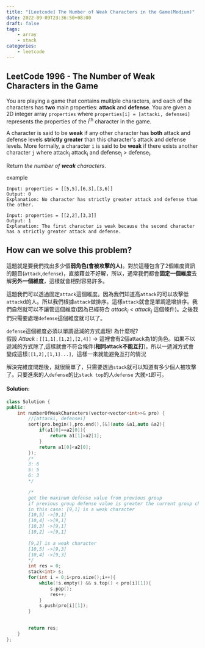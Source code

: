 ```yaml
---
title: "[Leetcode] The Number of Weak Characters in the Game(Medium)"
date: 2022-09-09T23:36:50+08:00
draft: false
tags:
    - array
    - stack
categories:
    - leetcode
---
```



## LeetCode 1996 - The Number of Weak Characters in the Game

You are playing a game that contains multiple characters, and each of the characters has **two** main properties: **attack** and **defense**. You are given a 2D integer array `properties` where `properties[i] = [attacki, defensei]` represents the properties of the i<sup>th</sup> character in the game.

A character is said to be **weak** if any other character has **both** attack and defense levels **strictly greater** than this character's attack and defense levels. More formally, a character `i` is said to be **weak** if there exists another character `j` where attack<sub>j</sub> attack<sub>i</sub> and defense<sub>j</sub> > defense<sub>i</sub>.

Return *the number of **weak** characters*.

example
```
Input: properties = [[5,5],[6,3],[3,6]]
Output: 0
Explanation: No character has strictly greater attack and defense than the other.
```
```
Input: properties = [[2,2],[3,3]]
Output: 1
Explanation: The first character is weak because the second character has a strictly greater attack and defense.
```

## How can we solve this problem?
這題就是要我們找出多少個**弱角色(會被攻擊的人)**。對於這種包含了2個維度資訊的題目(`attack`,`defense`)，直接藉並不好解，所以，通常我們都會**固定一個維度**去解**另外一個維度**，這樣就會相對容易許多。  

這題我們可以透過固定`attack`這個維度。因為我們知道高`attack`的可以攻擊低`attack`d的人。所以我們根據`attack`做排序。這樣`attack`就會是單調遞增排序。我們自然就可以不讓管這個維度(因為已經符合   *attack<sub>i</sub> < attack<sub>j</sub>*  這個條件)。之後我們只需要處理`defense`這個維度就可以了。

`defense`這個維度必須以單調遞減的方式處理! 為什麼呢?  
假設 *Attack* : `[[1,1],[1,2],[2,4]]` -> 這裡會有2個attack為1的角色。如果不以遞減的方式除了,這樣就會不符合條件(**相同attack不能互打**)。所以一遞減方式會變成這樣`[[1,2],[1,1]...]`，這樣一來就能避免互打的情況

解決完維度問題後，就很簡單了，只需要透過`stack`就可以知道有多少個人被攻擊了。只要進來的人`defense`的比`stack top`的人`defense` 大就`+1`即可。

#### Solution:
```c++
class Solution {
public:
    int numberOfWeakCharacters(vector<vector<int>>& pro) {
        //[attacki, defensei]
        sort(pro.begin(),pro.end(),[&](auto &a1,auto &a2){
            if(a1[0]==a2[0]){
                return a1[1]>a2[1];
            }
            return a1[0]<a2[0];
        });
        /*
        3: 6
        5: 5
        6: 3
        */

        /*
        get the maxinum defense value from previous group 
        if previous group defense value is greater the current group characteri -> this guy is the weak one
        in this case: [9,1] is a weak character
        [10,5] ->[9,1]
        [10,4] ->[9,1]
        [10,3] ->[9,1]
        [10,2] ->[9,1]
        
        [9,2] is a weak character
        [10,5] ->[9,3]
        [10,4] ->[9,3]
        */
        int res = 0;
        stack<int> s;
        for(int i = 0;i<pro.size();i++){
            while(!s.empty() && s.top() < pro[i][1]){
                s.pop();
                res++;
            }
            s.push(pro[i][1]);
        }

        
        return res;
    }
};
```



